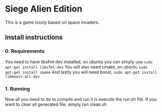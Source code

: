 # Siege Alien Edition

This is a game loosly based on space invaders.

## Install instructions

### 0. Requirements

You need to have libsfml dev installed, on ubuntu you can simply use `sudo apt-get install libsfml-dev`
You will also need cmake, on ubuntu `sudo apt-get install cmake`
And lastly you will need boost, `sudo apt-get install libboost-all-dev`

### 1. Running
Now all you need to do to compile and run it is execute the run.sh file.
If you want to clear all generated file; simply run clean.sh
